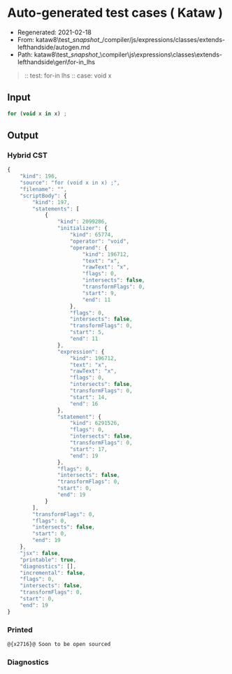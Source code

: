 # Auto-generated test cases ( Kataw )
- Regenerated: 2021-02-18
- From: kataw8\test\__snapshot__/compiler/js/expressions/classes/extends-lefthandside/autogen.md
- Path: kataw8\test\__snapshot__\compiler\js\expressions\classes\extends-lefthandside\gen\for-in_lhs
> :: test: for-in lhs
> :: case: void x
## Input

`````js
for (void x in x) ;
`````

## Output


### Hybrid CST


```javascript
{
    "kind": 196,
    "source": "for (void x in x) ;",
    "filename": "",
    "scriptBody": {
        "kind": 197,
        "statements": [
            {
                "kind": 2099286,
                "initializer": {
                    "kind": 65774,
                    "operator": "void",
                    "operand": {
                        "kind": 196712,
                        "text": "x",
                        "rawText": "x",
                        "flags": 0,
                        "intersects": false,
                        "transformFlags": 0,
                        "start": 9,
                        "end": 11
                    },
                    "flags": 0,
                    "intersects": false,
                    "transformFlags": 0,
                    "start": 5,
                    "end": 11
                },
                "expression": {
                    "kind": 196712,
                    "text": "x",
                    "rawText": "x",
                    "flags": 0,
                    "intersects": false,
                    "transformFlags": 0,
                    "start": 14,
                    "end": 16
                },
                "statement": {
                    "kind": 6291526,
                    "flags": 0,
                    "intersects": false,
                    "transformFlags": 0,
                    "start": 17,
                    "end": 19
                },
                "flags": 0,
                "intersects": false,
                "transformFlags": 0,
                "start": 0,
                "end": 19
            }
        ],
        "transformFlags": 0,
        "flags": 0,
        "intersects": false,
        "start": 0,
        "end": 19
    },
    "jsx": false,
    "printable": true,
    "diagnostics": [],
    "incremental": false,
    "flags": 0,
    "intersects": false,
    "transformFlags": 0,
    "start": 0,
    "end": 19
}
```

### Printed


```javascript
@{x2716}@ Soon to be open sourced
```

### Diagnostics


```javascript

```

